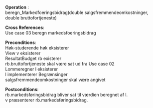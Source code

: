 **Operation** :<br> beregn_Markedfoeringsbidrag(double salgsfremmendeomkostninger, double bruttofortjeneste)

**Cross References**: <br>Use case 03 beregn markedsfoeringsbidrag

**Preconditions**: <br>
Høk-studerende høk eksisterer <br>
View v eksisterer <br>
ResultatBudget rb existerer <br>
rb.bruttofortjeneste skal være sat ud fra Use case 02<br> 
Lommeregner l eksisterer <br>
l implementerer Begrænsinger<br>
salgsfremmendeomkostninger skal være angivet<br>

**Postconditions**: <br>
rb.markedsføringsbidrag bliver sat til værdien beregnet af l.<br>
v præsenterer rb.markedsføringsbidrag.<br>
